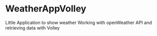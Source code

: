 # WeatherAppVolley
Little Application to show weather
Working with openWeather API and retrieving data with Volley
